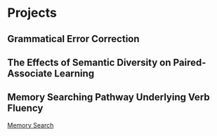 # Projects

## Grammatical Error Correction

## The Effects of Semantic Diversity on Paired-Associate Learning

## Memory Searching Pathway Underlying Verb Fluency
[Memory Search](../pub/Qiu_Johns_ASHA_2018.pdf)
